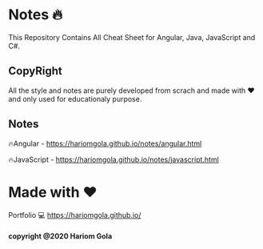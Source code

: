 # Notes :fire:
This Repository Contains All Cheat Sheet for Angular, Java, JavaScript and C#.

## CopyRight
All the style and notes are purely developed from scrach and made with :heart: and only used for educationaly purpose.

## Notes
  :fire:Angular     -  https://hariomgola.github.io/notes/angular.html
  
  :fire:JavaScript  -  https://hariomgola.github.io/notes/javascript.html
  
  
# Made with :heart:
Portfolio :computer: https://hariomgola.github.io/

#### copyright @2020 Hariom Gola
